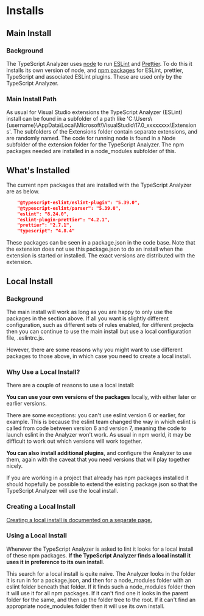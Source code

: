 ﻿# Installs

## Main Install

### Background

The TypeScript Analyzer uses [node](https://nodejs.org/en/) to run [ESLint](https://eslint.org/) and [Prettier](https://prettier.io/).  To do this it installs its own version of node, and [npm packages](https://docs.npmjs.com/about-packages-and-modules) for ESLint, prettier, TypeScript and associated ESLint plugins.  These are used only by the TypeScript Analyzer.

### Main Install Path

As usual for Visual Studio extensions the TypeScript Analyzer (ESLint) install can be found in a subfolder of a path like 'C:\Users\\{username\}\AppData\Local\Microsoft\VisualStudio\17.0_xxxxxxxx\Extensions'.  The subfolders of the Extensions folder contain separate extensions, and are randomly named.  The code for running node is found in a Node subfolder of the extension folder for the TypeScript Analyzer.  The npm packages needed are installed in a node_modules subfolder of this.

## What's Installed

The current npm packages that are installed with the TypeScript Analyzer are as below.

```json
    "@typescript-eslint/eslint-plugin": "5.39.0",
    "@typescript-eslint/parser": "5.39.0",
    "eslint": "8.24.0",
    "eslint-plugin-prettier": "4.2.1",
    "prettier": "2.7.1",
    "typescript": "4.8.4"
```

These packages can be seen in a package.json in the code base.  Note that the extension does not use this package.json to do an install when the extension is started or installed.  The exact versions are distributed with the extension.

## <a name="localinstall"></a>Local Install

### Background

The main install will work as long as you are happy to only use the packages in the section above.  If all you want is slightly different configuration, such as different sets of rules enabled, for different projects then you can continue to use the main install but use a local configuration file, .eslintrc.js.

However, there are some reasons why you might want to use different packages to those above, in which case you need to create a local install.

### Why Use a Local Install?

There are a couple of reasons to use a local install:

**You can use your own versions of the packages** locally, with either later or earlier versions.  

There are some exceptions: you can't use eslint version 6 or earlier, for example.  This is because the eslint team changed the way in which eslint is called from code between version 6 and version 7, meaning the code to launch eslint in the Analyzer won't work.  As usual in npm world, it may be difficult to work out which versions will work together.

**You can also install additional plugins**, and configure the Analyzer to use them, again with the caveat that you need versions that will play together nicely.

If you are working in a project that already has npm packages installed it should hopefully be possible to extend the existing package.json so that the TypeScript Analyzer will use the local install.

### Creating a Local Install

[Creating a local install is documented on a separate page.](creatinglocalinstall.md)

### Using a Local Install

Whenever the TypeScript Analyzer is asked to lint it looks for a local install of these npm packages. **If the TypeScript Analyzer finds a local install it uses it in preference to its own install**.  

This search for a local install is quite naive.  The Analyzer looks in the folder it is run in for a package.json, and then for a node_modules folder with an eslint folder beneath that folder.  If it finds such a node_modules folder then it will use it for all npm packages.  If it can't find one it looks in the parent folder for the same, and then up the folder tree to the root.  If it can't find an appropriate node_modules folder then it will use its own install.
